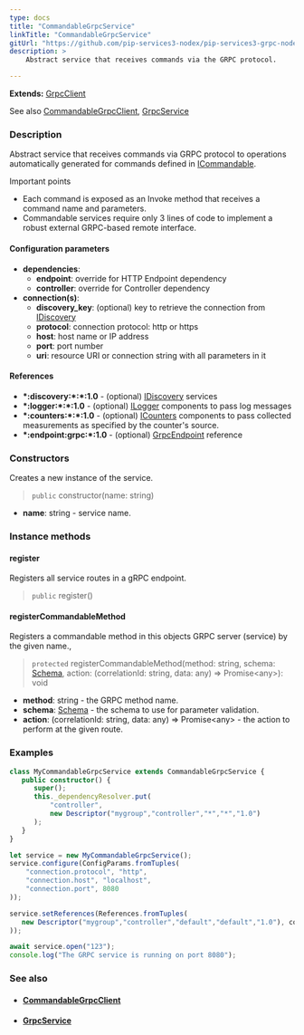 ```yaml
---
type: docs
title: "CommandableGrpcService"
linkTitle: "CommandableGrpcService"
gitUrl: "https://github.com/pip-services3-nodex/pip-services3-grpc-nodex"
description: > 
    Abstract service that receives commands via the GRPC protocol.

---
```


**Extends:** [GrpcClient](../grpc_client)

See also [CommandableGrpcClient](../../clients/commandable_grpc_client), 
[GrpcService](../grpc_service)

### Description

Abstract service that receives commands via GRPC protocol
to operations automatically generated for commands defined in [ICommandable](../../../commons/commands/icommandable).

Important points

- Each command is exposed as an Invoke method that receives a command name and parameters.
- Commandable services require only 3 lines of code to implement a robust external
GRPC-based remote interface.

#### Configuration parameters

- **dependencies**:    
    - **endpoint**: override for HTTP Endpoint dependency    
    - **controller**: override for Controller dependency    
- **connection(s)**:    
    - **discovery_key**: (optional) key to retrieve the connection from [IDiscovery](../../../components/connect/idiscovery)    
    - **protocol**: connection protocol: http or https    
    - **host**: host name or IP address    
    - **port**: port number    
    - **uri**: resource URI or connection string with all parameters in it    

#### References
- **\*:discovery:\*:\*:1.0** - (optional) [IDiscovery](../../../components/connect/idiscovery) services
- **\*:logger:\*:\*:1.0** - (optional) [ILogger](../../../components/log/ilogger) components to pass log messages
- **\*:counters:\*:\*:1.0** - (optional) [ICounters](../../../components/count/icounters) components to pass collected measurements as specified by the counter's source.
- **\*:endpoint:grpc:*:1.0** - (optional) [GrpcEndpoint](../grpc_endpoint) reference

### Constructors

Creates a new instance of the service.

> `public` constructor(name: string)

- **name**: string - service name.


### Instance methods

#### register
Registers all service routes in a gRPC endpoint.

> `public` register()

#### registerCommandableMethod
Registers a commandable method in this objects GRPC server (service) by the given name.,

> `protected` registerCommandableMethod(method: string, schema: [Schema](../../../commons/validate/schema), action: (correlationId: string, data: any) => Promise\<any\>): void

- **method**: string - the GRPC method name.
- **schema**: [Schema](../../../commons/validate/schema) - the schema to use for parameter validation.
- **action**: (correlationId: string, data: any) => Promise\<any\> - the action to perform at the given route.


### Examples

```typescript
class MyCommandableGrpcService extends CommandableGrpcService {
   public constructor() {
      super();
      this._dependencyResolver.put(
          "controller",
          new Descriptor("mygroup","controller","*","*","1.0")
      );
   }
}

let service = new MyCommandableGrpcService();
service.configure(ConfigParams.fromTuples(
    "connection.protocol", "http",
    "connection.host", "localhost",
    "connection.port", 8080
));

service.setReferences(References.fromTuples(
   new Descriptor("mygroup","controller","default","default","1.0"), controller
));

await service.open("123");
console.log("The GRPC service is running on port 8080");
```


### See also
- #### [CommandableGrpcClient](../../clients/commandable_grpc_client)
- #### [GrpcService](../grpc_service)

 
